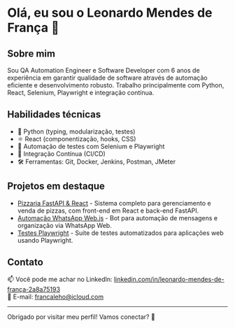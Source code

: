 # Olá, eu sou o Leonardo Mendes de França 👋

## Sobre mim
Sou QA Automation Engineer e Software Developer com 6 anos de experiência em garantir qualidade de software através de automação eficiente e desenvolvimento robusto. Trabalho principalmente com Python, React, Selenium, Playwright e integração contínua.

## Habilidades técnicas
- 🐍 Python (typing, modularização, testes)
- ⚛️ React (componentização, hooks, CSS)
- 🤖 Automação de testes com Selenium e Playwright
- 🔄 Integração Contínua (CI/CD)
- 🛠️ Ferramentas: Git, Docker, Jenkins, Postman, JMeter

## Projetos em destaque
- [Pizzaria FastAPI & React](https://github.com/lehofranca/lefrance-pizzaria) - Sistema completo para gerenciamento e venda de pizzas, com front-end em React e back-end FastAPI.
- [Automação WhatsApp Web.js](https://github.com/lehofranca/whatsapp-automation) - Bot para automação de mensagens e organização via WhatsApp Web.
- [Testes Playwright](https://github.com/lehofranca/playwright-tests) - Suite de testes automatizados para aplicações web usando Playwright.

## Contato
📫 Você pode me achar no LinkedIn: [linkedin.com/in/leonardo-mendes-de-frança-2a8a75193](https://www.linkedin.com/in/leonardo-mendes-de-fran%C3%A7a-2a8a75193/)  
📧 E-mail: francaleho@icloud.com

---

Obrigado por visitar meu perfil! Vamos conectar? 🚀
